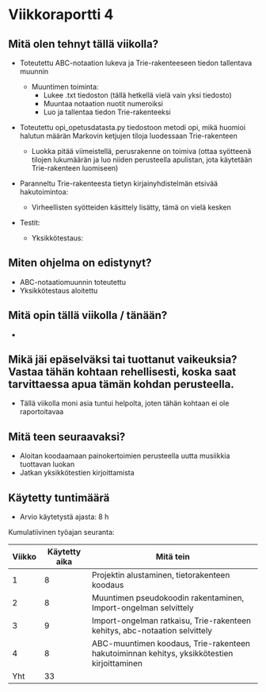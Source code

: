 # **Viikkoraportti 4**

## Mitä olen tehnyt tällä viikolla?

- Toteutettu ABC-notaation lukeva ja Trie-rakenteeseen tiedon tallentava muunnin
    - Muuntimen toiminta:
        - Lukee .txt tiedoston (tällä hetkellä vielä vain yksi tiedosto)
        - Muuntaa notaation nuotit numeroiksi
        - Luo ja tallentaa tiedon Trie-rakenteeksi

- Toteutettu opi_opetusdatasta.py tiedostoon metodi opi, mikä huomioi halutun määrän Markovin ketjujen tiloja luodessaan Trie-rakenteen
    - Luokka pitää viimeistellä, perusrakenne on toimiva (ottaa syötteenä tilojen lukumäärän ja luo niiden perusteella apulistan, jota käytetään Trie-rakenteen luomiseen)

- Paranneltu Trie-rakenteesta tietyn kirjainyhdistelmän etsivää hakutoimintoa:
    - Virheellisten syötteiden käsittely lisätty, tämä on vielä kesken

- Testit:
    - Yksikkötestaus:

## Miten ohjelma on edistynyt?

- ABC-notaatiomuunnin toteutettu
- Yksikkötestaus aloitettu

## Mitä opin tällä viikolla / tänään?

- 

## Mikä jäi epäselväksi tai tuottanut vaikeuksia? Vastaa tähän kohtaan rehellisesti, koska saat tarvittaessa apua tämän kohdan perusteella.

- Tällä viikolla moni asia tuntui helpolta, joten tähän kohtaan ei ole raportoitavaa

## Mitä teen seuraavaksi?

- Aloitan koodaamaan painokertoimien perusteella uutta musiikkia tuottavan luokan
- Jatkan yksikkötestien kirjoittamista

## Käytetty tuntimäärä

- Arvio käytetystä ajasta: 8 h

Kumulatiivinen työajan seuranta:

| Viikko | Käytetty aika | Mitä tein |
| --- | --- | --- |
| 1 | 8 | Projektin alustaminen, tietorakenteen koodaus |
| 2 | 8 | Muuntimen pseudokoodin rakentaminen, Import-ongelman selvittely |
| 3 | 9 | Import-ongelman ratkaisu, Trie-rakenteen kehitys, abc-notaation selvittely |
| 4 | 8 | ABC-muuntimen koodaus, Trie-rakenteen hakutoiminnan kehitys, yksikkötestien kirjoittaminen |
| Yht | 33 |  |
